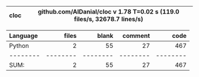 cloc|github.com/AlDanial/cloc v 1.78  T=0.02 s (119.0 files/s, 32678.7 lines/s)
--- | ---

Language|files|blank|comment|code
:-------|-------:|-------:|-------:|-------:
Python|2|55|27|467
--------|--------|--------|--------|--------
SUM:|2|55|27|467

